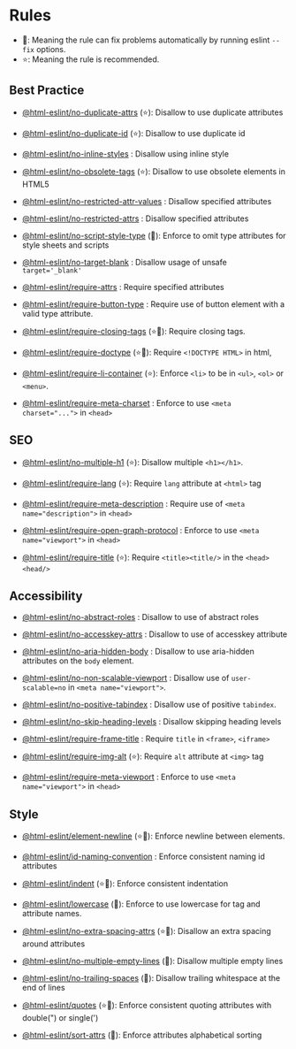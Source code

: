 <!-- This file is generated by npm run docs command. Don't edit this -->

# Rules

- 🔧: Meaning the rule can fix problems automatically by running eslint `--fix` options.
- ⭐: Meaning the rule is recommended.

## Best Practice

- [@html-eslint/no-duplicate-attrs](rules/no-duplicate-attrs) (⭐): Disallow to use duplicate attributes

- [@html-eslint/no-duplicate-id](rules/no-duplicate-id) (⭐): Disallow to use duplicate id

- [@html-eslint/no-inline-styles](rules/no-inline-styles) : Disallow using inline style

- [@html-eslint/no-obsolete-tags](rules/no-obsolete-tags) (⭐): Disallow to use obsolete elements in HTML5

- [@html-eslint/no-restricted-attr-values](rules/no-restricted-attr-values) : Disallow specified attributes

- [@html-eslint/no-restricted-attrs](rules/no-restricted-attrs) : Disallow specified attributes

- [@html-eslint/no-script-style-type](rules/no-script-style-type) (🔧): Enforce to omit type attributes for style sheets and scripts

- [@html-eslint/no-target-blank](rules/no-target-blank) : Disallow usage of unsafe `target='_blank'`

- [@html-eslint/require-attrs](rules/require-attrs) : Require specified attributes

- [@html-eslint/require-button-type](rules/require-button-type) : Require use of button element with a valid type attribute.

- [@html-eslint/require-closing-tags](rules/require-closing-tags) (⭐🔧): Require closing tags.

- [@html-eslint/require-doctype](rules/require-doctype) (⭐🔧): Require `<!DOCTYPE HTML>` in html,

- [@html-eslint/require-li-container](rules/require-li-container) (⭐): Enforce `<li>` to be in `<ul>`, `<ol>` or `<menu>`.

- [@html-eslint/require-meta-charset](rules/require-meta-charset) : Enforce to use `<meta charset="...">` in `<head>`

## SEO

- [@html-eslint/no-multiple-h1](rules/no-multiple-h1) (⭐): Disallow multiple `<h1></h1>`.

- [@html-eslint/require-lang](rules/require-lang) (⭐): Require `lang` attribute at `<html>` tag

- [@html-eslint/require-meta-description](rules/require-meta-description) : Require use of `<meta name="description">` in `<head>`

- [@html-eslint/require-open-graph-protocol](rules/require-open-graph-protocol) : Enforce to use `<meta name="viewport">` in `<head>`

- [@html-eslint/require-title](rules/require-title) (⭐): Require `<title><title/>` in the `<head><head/>`

## Accessibility

- [@html-eslint/no-abstract-roles](rules/no-abstract-roles) : Disallow to use of abstract roles

- [@html-eslint/no-accesskey-attrs](rules/no-accesskey-attrs) : Disallow to use of accesskey attribute

- [@html-eslint/no-aria-hidden-body](rules/no-aria-hidden-body) : Disallow to use aria-hidden attributes on the `body` element.

- [@html-eslint/no-non-scalable-viewport](rules/no-non-scalable-viewport) : Disallow use of `user-scalable=no` in `<meta name="viewport">`.

- [@html-eslint/no-positive-tabindex](rules/no-positive-tabindex) : Disallow use of positive `tabindex`.

- [@html-eslint/no-skip-heading-levels](rules/no-skip-heading-levels) : Disallow skipping heading levels

- [@html-eslint/require-frame-title](rules/require-frame-title) : Require `title` in `<frame>`, `<iframe>`

- [@html-eslint/require-img-alt](rules/require-img-alt) (⭐): Require `alt` attribute at `<img>` tag

- [@html-eslint/require-meta-viewport](rules/require-meta-viewport) : Enforce to use `<meta name="viewport">` in `<head>`

## Style

- [@html-eslint/element-newline](rules/element-newline) (⭐🔧): Enforce newline between elements.

- [@html-eslint/id-naming-convention](rules/id-naming-convention) : Enforce consistent naming id attributes

- [@html-eslint/indent](rules/indent) (⭐🔧): Enforce consistent indentation

- [@html-eslint/lowercase](rules/lowercase) (🔧): Enforce to use lowercase for tag and attribute names.

- [@html-eslint/no-extra-spacing-attrs](rules/no-extra-spacing-attrs) (⭐🔧): Disallow an extra spacing around attributes

- [@html-eslint/no-multiple-empty-lines](rules/no-multiple-empty-lines) (🔧): Disallow multiple empty lines

- [@html-eslint/no-trailing-spaces](rules/no-trailing-spaces) (🔧): Disallow trailing whitespace at the end of lines

- [@html-eslint/quotes](rules/quotes) (⭐🔧): Enforce consistent quoting attributes with double(") or single(')

- [@html-eslint/sort-attrs](rules/sort-attrs) (🔧): Enforce attributes alphabetical sorting
